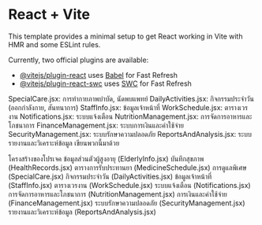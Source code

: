 # React + Vite

This template provides a minimal setup to get React working in Vite with HMR and some ESLint rules.

Currently, two official plugins are available:

- [@vitejs/plugin-react](https://github.com/vitejs/vite-plugin-react/blob/main/packages/plugin-react/README.md) uses [Babel](https://babeljs.io/) for Fast Refresh
- [@vitejs/plugin-react-swc](https://github.com/vitejs/vite-plugin-react-swc) uses [SWC](https://swc.rs/) for Fast Refresh


SpecialCare.jsx: การทำกายภาพบำบัด, นัดพบแพทย์
DailyActivities.jsx: กิจกรรมประจำวัน (ออกกำลังกาย, สันทนาการ)
StaffInfo.jsx: ข้อมูลเจ้าหน้าที่
WorkSchedule.jsx: ตารางเวรงาน
Notifications.jsx: ระบบแจ้งเตือน
NutritionManagement.jsx: การจัดการอาหารและโภชนาการ
FinanceManagement.jsx: ระบบการเงินและค่าใช้จ่าย
SecurityManagement.jsx: ระบบรักษาความปลอดภัย
ReportsAndAnalysis.jsx: ระบบรายงานและวิเคราะห์ข้อมูล
เขียนพวกนี้มาด้วย

โครงสร้างของโปรเจค
ข้อมูลส่วนตัวผู้สูงอายุ (ElderlyInfo.jsx)
บันทึกสุขภาพ (HealthRecords.jsx)
ตารางการรับประทานยา (MedicineSchedule.jsx)
การดูแลพิเศษ (SpecialCare.jsx)
กิจกรรมประจำวัน (DailyActivities.jsx)
ข้อมูลเจ้าหน้าที่ (StaffInfo.jsx)
ตารางเวรงาน (WorkSchedule.jsx)
ระบบแจ้งเตือน (Notifications.jsx)
การจัดการอาหารและโภชนาการ (NutritionManagement.jsx)
การเงินและค่าใช้จ่าย (FinanceManagement.jsx)
ระบบรักษาความปลอดภัย (SecurityManagement.jsx)
รายงานและวิเคราะห์ข้อมูล (ReportsAndAnalysis.jsx)
